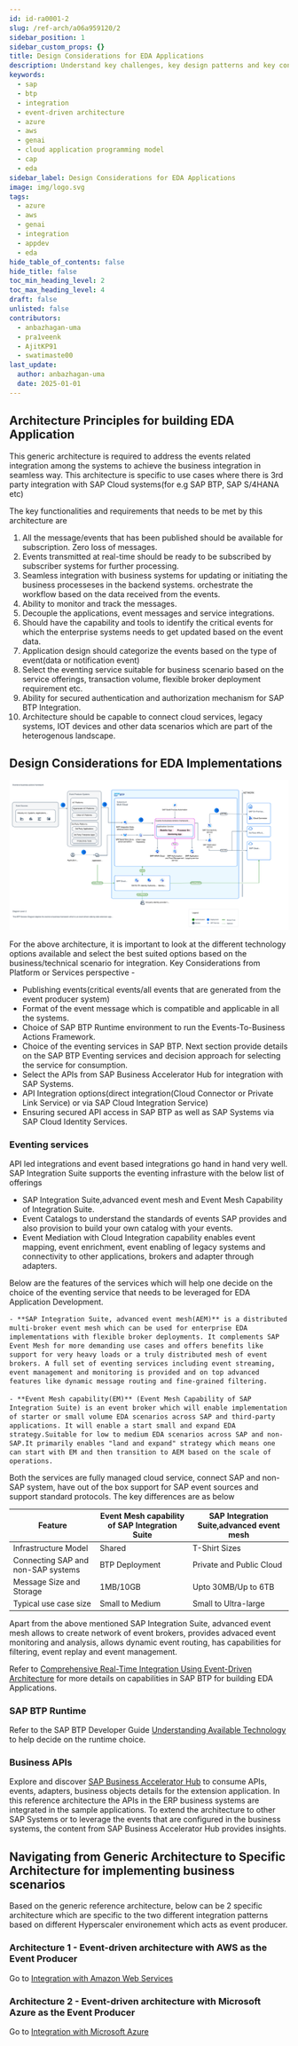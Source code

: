 ```yaml
---
id: id-ra0001-2
slug: /ref-arch/a06a959120/2
sidebar_position: 1
sidebar_custom_props: {}
title: Design Considerations for EDA Applications
description: Understand key challenges, key design patterns and key considerations from platform, technical services,when building event-driven architecture based applications.
keywords:
  - sap
  - btp
  - integration
  - event-driven architecture
  - azure 
  - aws 
  - genai
  - cloud application programming model
  - cap
  - eda
sidebar_label: Design Considerations for EDA Applications
image: img/logo.svg
tags:
  - azure
  - aws
  - genai
  - integration
  - appdev
  - eda
hide_table_of_contents: false
hide_title: false
toc_min_heading_level: 2
toc_max_heading_level: 4
draft: false
unlisted: false
contributors:
  - anbazhagan-uma
  - pra1veenk
  - AjitKP91
  - swatimaste00 
last_update:
  author: anbazhagan-uma
  date: 2025-01-01
---
```


## Architecture Principles for building EDA Application
This generic architecture is required to address the events related integration among the systems to achieve the business integration in seamless way. This architecture is specific to use cases where there is 3rd party integration with SAP Cloud systems(for e.g SAP BTP, SAP S/4HANA etc)

The key functionalities and requirements that needs to be met by this architecture are 

1) All the message/events that has been published should be available for subscription. Zero loss of messages.
2) Events transmitted at real-time should be ready to be subscribed by subscriber systems for further processing.
3) Seamless integration with business systems for updating or initiating the business processeses in the backend systems. orchestrate the workflow based on the data received from the events.
4) Ability to monitor and track the messages.
5) Decouple the applications, event messages and service integrations.
6) Should have the capability and tools to identify the critical events for which the enterprise systems needs to get updated based on the event data.
7) Application design should categorize the events based on the type of event(data or notification event)
8) Select the eventing service suitable for business scenario based on the service offerings, transaction volume, flexible broker deployment requirement etc.
9) Ability for secured authentication and authorization mechanism for SAP BTP Integration.
10) Architecture should be capable to connect cloud services, legacy systems, IOT devices and other data scenarios which are part of the heterogenous landscape.


## Design Considerations for EDA Implementations

![image](images/e2b-framework-cc.svg)


For the above architecture, it is important to look at the different technology options available and select the best suited options based on the business/technical scenario for integration.
Key Considerations from Platform or Services perspective - 

- Publishing events(critical events/all events that are generated from the event producer system)
- Format of the event message which is compatible and applicable in all the systems.
- Choice of SAP BTP Runtime environment to run the Events-To-Business Actions Framework.
- Choice of the eventing services in SAP BTP. Next section provide details on the SAP BTP Eventing services and decision approach for selecting the service for consumption.
- Select the APIs from SAP Business Accelerator Hub for integration with SAP Systems.
- API Integration options(direct integration(Cloud Connector or Private Link Service) or via SAP Cloud Integration Service)
- Ensuring secured API access in SAP BTP as well as SAP Systems via SAP Cloud Identity Services.

### Eventing services

API led integrations and event based integrations go hand in hand very well. SAP Integration Suite supports the eventing infrasture with the below list of offerings
- SAP Integration Suite,advanced event mesh and Event Mesh Capability of Integration Suite.
- Event Catalogs to understand the standards of events SAP provides and also provision to build your own catalog with your events.
- Event Mediation with Cloud Integration capability enables event mapping, event enrichment, event enabling of legacy systems and connectivity to other applications, brokers and adapter through adapters.

Below are the features of the services which will help one decide on the choice of the eventing service that needs to be leveraged for EDA Application Development.

    - **SAP Integration Suite, advanced event mesh(AEM)** is a distributed multi-broker event mesh which can be used for enterprise EDA implementations with flexible broker deployments. It complements SAP Event Mesh for more demanding use cases and offers benefits like support for very heavy loads or a truly distributed mesh of event brokers. A full set of eventing services including event streaming, event management and monitoring is provided and on top advanced features like dynamic message routing and fine-grained filtering.

    - **Event Mesh capability(EM)** (Event Mesh Capability of SAP Integration Suite) is an event broker which will enable implementation of starter or small volume EDA scenarios across SAP and third-party applications. It will enable a start small and expand EDA strategy.Suitable for low to medium EDA scenarios across SAP and non-SAP.It primarily enables "land and expand" strategy which means one can start with EM and then transition to AEM based on the scale of operations.

Both the services are fully managed cloud service, connect SAP and non-SAP system, have out of the box support for SAP event sources and support standard protocols.
The key differences are as below

Feature | Event Mesh capability of SAP Integration Suite | SAP Integration Suite,advanced event mesh |
--- | --- | --- |
Infrastructure Model | Shared | T-Shirt Sizes|
Connecting SAP and non-SAP systems | BTP Deployment | Private and Public Cloud|
Message Size and Storage | 1MB/10GB | Upto 30MB/Up to 6TB|
Typical use case size | Small to Medium | Small to Ultra-large|

Apart from the above mentioned SAP Integration Suite, advanced event mesh allows to create network of event brokers, provides advaced event monitoring and analysis, allows dynamic event routing, has capabilities for filtering, event replay and event management.

Refer to [Comprehensive Real-Time Integration Using Event-Driven Architecture](https://www.sap.com/documents/2024/10/f41de944-dc7e-0010-bca6-c68f7e60039b.html) for more details on capabilities in SAP BTP for building EDA Applications. 

### SAP BTP Runtime

Refer to the SAP BTP Developer Guide [Understanding Available Technology](https://help.sap.com/docs/btp/btp-developers-guide/understanding-available-technology#loiof3641a5635504edab2c6bb84fa86a42a) to help decide on the runtime choice.

### Business APIs

Explore and discover [SAP Business Accelerator Hub](https://api.sap.com) to consume APIs, events, adapters, business objects details for the extension application. 
In this reference architecture the APIs in the ERP business systems are integrated in the sample applications. To extend the architecture to other SAP Systems or to leverage the events that are configured in the business systems, the content from SAP Business Accelerator Hub provides insights.

## Navigating from Generic Architecture to Specific Architecture for implementing business scenarios

Based on the generic reference architecture, below can be 2 specific architecture which are specific to the two different integration patterns based on different Hyperscaler environement which acts as event producer. 

### Architecture 1 - Event-driven architecture with AWS as the Event Producer

Go to [Integration with Amazon Web Services](/docs/ref-arch/RA0001/3-aws-iot-integration/readme.md)

### Architecture 2 - Event-driven architecture with Microsoft Azure as the Event Producer

Go to [Integration with Microsoft Azure](/docs/ref-arch/RA0001/4-azure-iot-integration/readme.md)